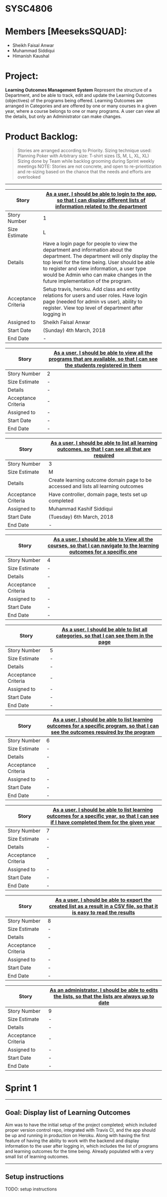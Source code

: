 # SYSC4806
# Members [MeeseksSQUAD]:
  - Sheikh Faisal Anwar
  - Muhammad Siddiqui
  - Himanish Kaushal

# Project:
**Learning Outcomes Management System**
Represent the structure of a Department, and be able to track, edit and update the Learning Outcomes (objectives) of the programs being offered. Learning Outcomes are arranged in Categories and are offered by one or many courses in a given year, where a course belongs to one or many programs. A user can view all the details, but only an Administrator can make changes.

# Product Backlog:

> Stories are arranged according to Priority.
> Sizing technique used: Planning Poker with 
> Arbitrary size: T-shirt sizes (S, M, L, XL, XL)
> Sizing done by Team while backlog grooming during Sprint weekly meetings
> NOTE: Stories are not concrete, and open to re-prioritization and re-sizing based on the chance that the needs and efforts are overlooked
---

| Story | [As a user, I should be able to login to the app, so that I can display different lists of information related to the department ](https://github.com/sheikhfaisalanwar/SYSC4806/projects/2#card-7842757) |
| ------ | ------ |
| Story Number | 1 |
| Size Estimate | L |
| Details | Have a login page for people to view the department and information about the department. The department will only display the top level for the time being. User should be able to register and view information, a user type would be Admin who can make changes in the future implementation of the program. |
|Acceptance Criteria | Setup travis, heroku. Add class and entity relations for users and user roles. Have login page (needed for admin vs user), ability to register. View top level of department after logging in |
| Assigned to | Sheikh Faisal Anwar |
| Start Date | (Sunday) 4th March, 2018 |
| End Date | - |

| Story | [As a user, I should be able to view all the programs that are available, so that I can see the students registered in them ](https://github.com/sheikhfaisalanwar/SYSC4806/projects/2#card-7950431) |
| ------ | ------ |
| Story Number | 2 |
| Size Estimate | - |
| Details | - |
|Acceptance Criteria | - |
| Assigned to | - |
| Start Date | - |
| End Date | - |

| Story | [As a user, I should be able to list all learning outcomes, so that I can see all that are required ](https://github.com/sheikhfaisalanwar/SYSC4806/projects/2#card-7950442) |
| ------ | ------ |
| Story Number | 3 |
| Size Estimate | M |
| Details | Create learning outcome domain page to be accessed and lists all learning outcomes |
|Acceptance Criteria | Have controller, domain page, tests set up completed  |
| Assigned to | Muhammad Kashif Siddiqui |
| Start Date | (Tuesday) 6th March, 2018 |
| End Date | - |

| Story | [As a user, I should be able to View all the courses, so that I can navigate to the learning outcomes for a specific one ](https://github.com/sheikhfaisalanwar/SYSC4806/projects/1#card-7841273) |
| ------ | ------ |
| Story Number | 4 |
| Size Estimate | - |
| Details | - |
|Acceptance Criteria | - |
| Assigned to | - |
| Start Date | - |
| End Date | - |

| Story | [As a user, I should be able to list all categories, so that I can see them in the page ](https://github.com/sheikhfaisalanwar/SYSC4806/projects/1#card-7841145) |
| ------ | ------ |
| Story Number | 5 |
| Size Estimate | - |
| Details | - |
|Acceptance Criteria | - |
| Assigned to | - |
| Start Date | - |
| End Date | - |

| Story | [As a user, I should be able to list learning outcomes for a specific program, so that I can see the outcomes required by the program ](https://github.com/sheikhfaisalanwar/SYSC4806/projects/1#card-7840901) |
| ------ | ------ |
| Story Number | 6 |
| Size Estimate | - |
| Details | - |
|Acceptance Criteria | - |
| Assigned to | - |
| Start Date | - |
| End Date | - |

| Story | [As a user, I should be able to list learning outcomes for a specific year, so that I can see if I have completed them for the given year ](https://github.com/sheikhfaisalanwar/SYSC4806/projects/1#card-7840874) |
| ------ | ------ |
| Story Number | 7 |
| Size Estimate | - |
| Details | - |
|Acceptance Criteria | - |
| Assigned to | - |
| Start Date | - |
| End Date | - |

| Story | [As a user, I should be able to export the created list as a result in a CSV file, so that it is easy to read the results ](https://github.com/sheikhfaisalanwar/SYSC4806/projects/1#card-7841371) |
| ------ | ------ |
| Story Number | 8 |
| Size Estimate | - |
| Details | - |
|Acceptance Criteria | - |
| Assigned to | - |
| Start Date | - |
| End Date | - |

| Story | [As an administrator, I should be able to edits the lists, so that the lists are always up to date ](https://github.com/sheikhfaisalanwar/SYSC4806/projects/1#card-7949973) |
| ------ | ------ |
| Story Number | 9 |
| Size Estimate | - |
| Details | - |
|Acceptance Criteria | - |
| Assigned to | - |
| Start Date | - |
| End Date | - |

# Sprint 1
---
## Goal: Display list of Learning Outcomes
Aim was to have the initial setup of the project completed; which included proper version control repo, integrated with Travis CI, and the app should be up and running in production on Heroku. Along with having the first feature of having the ability to work with the backend and display information to the user after logging in, which includes the list of programs and learning outcomes for the time being. Already populated with a very small list of learning outcomes.

---
## Setup instructions

TODO: setup instructions

